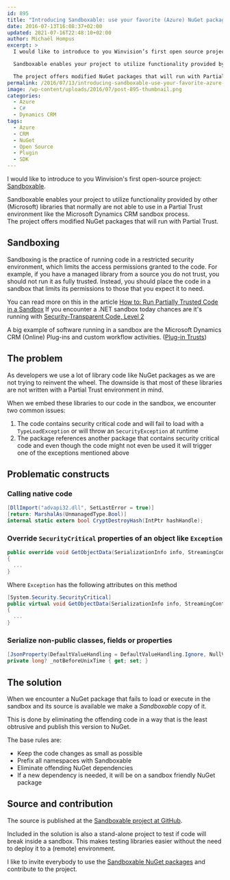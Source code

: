 ```yaml
---
id: 895
title: "Introducing Sandboxable: use your favorite (Azure) NuGet packages in a sandbox environment"
date: 2016-07-13T16:08:37+02:00
updated: 2021-07-16T22:48:10+02:00
author: Michaël Hompus
excerpt: >
  I would like to introduce to you Winvision’s first open source project: Sandboxable.

  Sandboxable enables your project to utilize functionality provided by other (Microsoft) libraries that normally are not available in a Partial Trust environment like the Microsoft Dynamics CRM sandbox process.

  The project offers modified NuGet packages that will run with Partial Trust.
permalink: /2016/07/13/introducing-sandboxable-use-your-favorite-azure-nuget-packages-in-a-sandbox-environment/
image: /wp-content/uploads/2016/07/post-895-thumbnail.png
categories:
  - Azure
  - C#
  - Dynamics CRM
tags:
  - Azure
  - CRM
  - NuGet
  - Open Source
  - Plugin
  - SDK
---
```


I would like to introduce to you Winvision's first open-source project: [Sandboxable](https://github.com/Winvision/Sandboxable).

Sandboxable enables your project to utilize functionality provided by other (Microsoft) libraries that normally are not able to use in a Partial Trust environment like the Microsoft Dynamics CRM sandbox process.  
The project offers modified NuGet packages that will run with Partial Trust.

<!--more-->

## Sandboxing

Sandboxing is the practice of running code in a restricted security environment, which limits the access permissions granted to the code.
For example, if you have a managed library from a source you do not trust, you should not run it as fully trusted.
Instead, you should place the code in a sandbox that limits its permissions to those that you expect it to need.

You can read more on this in the article [How to: Run Partially Trusted Code in a Sandbox](https://learn.microsoft.com/revious-versions/dotnet/framework/code-access-security/how-to-run-partially-trusted-code-in-a-sandbox)
If you encounter a .NET sandbox today chances are it's running with [Security-Transparent Code, Level 2](https://learn.microsoft.com/previous-versions/dotnet/framework/code-access-security/security-transparent-code-level-2)

A big example of software running in a sandbox are the Microsoft Dynamics CRM (Online) Plug-ins and custom workflow activities.
([Plug-in Trusts](https://learn.microsoft.com/previous-versions/dynamicscrm-2016/developers-guide/gg334752(v=crm.8)))

## The problem

As developers we use a lot of library code like NuGet packages as we are not trying to reinvent the wheel. The downside is that most of these libraries are not written with a Partial Trust environment in mind.

When we embed these libraries to our code in the sandbox, we encounter two common issues:

1. The code contains security critical code and will fail to load with a `TypeLoadException` or will throw an `SecurityException` at runtime
2. The package references another package that contains security critical code and even though the code might not even be used it will trigger one of the exceptions mentioned above

## Problematic constructs

### Calling native code

```csharp
[DllImport("advapi32.dll", SetLastError = true)]
[return: MarshalAs(UnmanagedType.Bool)]
internal static extern bool CryptDestroyHash(IntPtr hashHandle);
```

### Override `SecurityCritical` properties of an object like `Exception`

```csharp
public override void GetObjectData(SerializationInfo info, StreamingContext context)
{
  ...
}
```

Where `Exception` has the following attributes on this method

```csharp
[System.Security.SecurityCritical]
public virtual void GetObjectData(SerializationInfo info, StreamingContext context)
{
  ...
}
```

### Serialize non-public classes, fields or properties

```csharp
[JsonProperty(DefaultValueHandling = DefaultValueHandling.Ignore, NullValueHandling = NullValueHandling.Ignore, PropertyName = PropertyNotBefore, Required = Required.Default)]
private long? _notBeforeUnixTime { get; set; }
```

## The solution

When we encounter a NuGet package that fails to load or execute in the sandbox and its source is available we make a _Sandboxable_ copy of it.

This is done by eliminating the offending code in a way that is the least obtrusive and publish this version to NuGet.

The base rules are:

- Keep the code changes as small as possible
- Prefix all namespaces with Sandboxable
- Eliminate offending NuGet dependencies
- If a new dependency is needed, it will be on a sandbox friendly NuGet package

## Source and contribution

The source is published at the [Sandboxable project at GitHub](https://github.com/Winvision/Sandboxable).

Included in the solution is also a stand-alone project to test if code will break inside a sandbox.
This makes testing libraries easier without the need to deploy it to a (remote) environment.

I like to invite everybody to use the [Sandboxable NuGet packages](https://www.nuget.org/packages?q=sandboxable) and contribute to the project.
